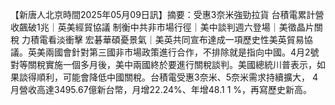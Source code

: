 【新唐人北京時間2025年05月09日訊】摘要：受惠3奈米強勁拉貨 台積電累計營收飆破1兆｜英美經貿協議 制衡中共非市場行徑｜美中談判週六登場｜美徵晶片關稅 力積電看淡衝擊 宏碁華碩憂景氣｜美英共同宣布達成一項歷史性美英貿易協議。英美兩國會針對第三國非市場政策進行合作，不排除就是指向中國。4月2號對等關稅實施一個多月後，美中兩國終於要進行關稅談判。美國總統川普表示，如果談得順利，可能會降低中國關稅。台積電受惠3奈米、5奈米需求持續擴大， 4月營收高達3495.67億新台幣，月增22.24%、年增48.1 1 %，再寫歷史新高。